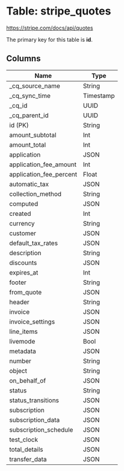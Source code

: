 # Table: stripe_quotes

https://stripe.com/docs/api/quotes

The primary key for this table is **id**.

## Columns

| Name          | Type          |
| ------------- | ------------- |
|_cq_source_name|String|
|_cq_sync_time|Timestamp|
|_cq_id|UUID|
|_cq_parent_id|UUID|
|id (PK)|String|
|amount_subtotal|Int|
|amount_total|Int|
|application|JSON|
|application_fee_amount|Int|
|application_fee_percent|Float|
|automatic_tax|JSON|
|collection_method|String|
|computed|JSON|
|created|Int|
|currency|String|
|customer|JSON|
|default_tax_rates|JSON|
|description|String|
|discounts|JSON|
|expires_at|Int|
|footer|String|
|from_quote|JSON|
|header|String|
|invoice|JSON|
|invoice_settings|JSON|
|line_items|JSON|
|livemode|Bool|
|metadata|JSON|
|number|String|
|object|String|
|on_behalf_of|JSON|
|status|String|
|status_transitions|JSON|
|subscription|JSON|
|subscription_data|JSON|
|subscription_schedule|JSON|
|test_clock|JSON|
|total_details|JSON|
|transfer_data|JSON|